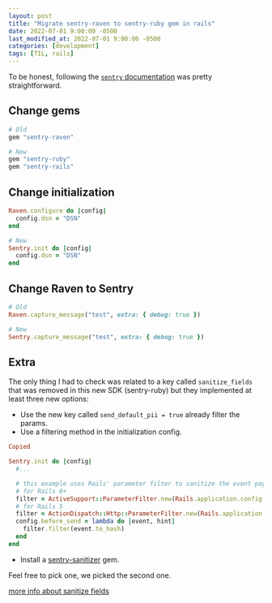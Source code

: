 ```yaml
---
layout: post
title: "Migrate sentry-raven to sentry-ruby gem in rails"
date: 2022-07-01 9:00:00 -0500
last_modified_at: 2022-07-01 9:00:00 -0500
categories: [development]
tags: [TIL, rails]
---
```


To be honest, following the
[`sentry` documentation](https://docs.sentry.io/platforms/ruby/migration)
was pretty straightforward.


## Change gems

```ruby
# Old
gem "sentry-raven"
```

```ruby
# New
gem "sentry-ruby"
gem "sentry-rails"
```

## Change initialization

```ruby
Raven.configure do |config|
  config.dsn = "DSN"
end
```

```ruby
# New
Sentry.init do |config|
  config.dsn = "DSN"
end
```

## Change Raven to Sentry

```ruby
# Old
Raven.capture_message("test", extra: { debug: true })
```

```ruby
# New
Sentry.capture_message("test", extra: { debug: true })
```


## Extra

The only thing I had to check was related to a key called `sanitize_fields`
that was removed in this new SDK (sentry-ruby) but they implemented at least
three new options:

- Use the new key called `send_default_pii = true` already filter the params.
- Use a filtering method in the initialization config.

```ruby
Copied

Sentry.init do |config|
  #...

  # this example uses Rails' parameter filter to sanitize the event payload
  # for Rails 6+
  filter = ActiveSupport::ParameterFilter.new(Rails.application.config.filter_parameters)
  # for Rails 5
  filter = ActionDispatch::Http::ParameterFilter.new(Rails.application.config.filter_parameters)
  config.before_send = lambda do |event, hint|
    filter.filter(event.to_hash)
  end
end
```
- Install a [sentry-sanitizer](https://github.com/mrexox/sentry-sanitizer) gem.

Feel free to pick one, we picked the second one.

[more info about sanitize fields](https://github.com/getsentry/sentry-ruby/issues/1140)
